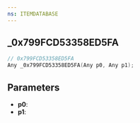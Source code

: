 ```yaml
---
ns: ITEMDATABASE
---
```

## _0x799FCD53358ED5FA

```c
// 0x799FCD53358ED5FA
Any _0x799FCD53358ED5FA(Any p0, Any p1);
```

## Parameters
* **p0**:
* **p1**:
